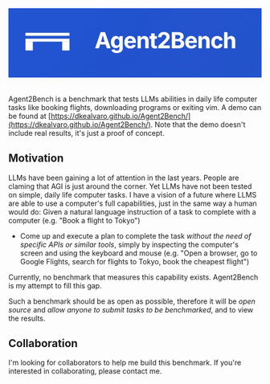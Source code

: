 <div align="center">
  <kbd>
    <img src="img/github-banner.png" alt="Agent2Bench Logo" width="600"/>
  </kbd>
  <br/>
  <br/>
</div>

Agent2Bench is a benchmark that tests LLMs abilities in daily life computer tasks like booking flights, downloading programs or exiting vim.
A demo can be found at [https://dkealvaro.github.io/Agent2Bench/](https://dkealvaro.github.io/Agent2Bench/). Note that the demo doesn't include real results, it's just a proof of concept.


## Motivation
LLMs have been gaining a lot of attention in the last years. People are claming that AGI is just around the corner. Yet LLMs have not been tested on simple, daily life computer tasks.
I have a vision of a future where LLMS are able to use a computer's full capabilities, just in the same way a human would do:
Given a natural language instruction of a task to complete with a computer (e.g. "Book a flight to Tokyo")
- Come up and execute a plan to complete the task *without the need of specific APIs or similar tools*, simply by inspecting the computer's screen and using the keyboard and mouse (e.g. "Open a browser, go to Google Flights, search for flights to Tokyo, book the cheapest flight")


Currently, no benchmark that measures this capability exists. Agent2Bench is my attempt to fill this gap.

Such a benchmark should be as open as possible, therefore it will be *open source* and *allow anyone to submit tasks to be benchmarked*, and to view the results.

## Collaboration
I'm looking for collaborators to help me build this benchmark. If you're interested in collaborating, please contact me.














